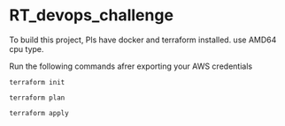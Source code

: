 # RT_devops_challenge

To build this project, Pls have docker and terraform installed. use AMD64 cpu type.

Run the following commands afrer exporting your AWS credentials

`terraform init`

`terraform plan`

`terraform apply`
